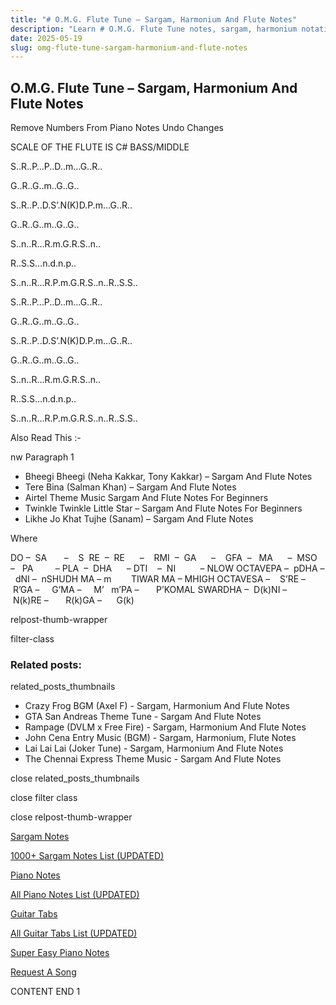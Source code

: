 ```yaml
---
title: "# O.M.G. Flute Tune – Sargam, Harmonium And Flute Notes"
description: "Learn # O.M.G. Flute Tune notes, sargam, harmonium notations and flute notes. Easy step-by-step tutorial for beginners."
date: 2025-05-19
slug: omg-flute-tune-sargam-harmonium-and-flute-notes
---
```


## O.M.G. Flute Tune – Sargam, Harmonium And Flute Notes

Remove Numbers From Piano Notes
Undo Changes

SCALE OF THE FLUTE IS C# BASS/MIDDLE

S..R..P…P..D..m…G..R..

G..R..G..m..G..G..

S..R..P..D.S’.N(K)D.P.m…G..R..

G..R..G..m..G..G..

S..n..R…R.m.G.R.S..n..

R..S.S…n.d.n.p..

S..n..R…R.P.m.G.R.S..n..R..S.S..

S..R..P…P..D..m…G..R..

G..R..G..m..G..G..

S..R..P..D.S’.N(K)D.P.m…G..R..

G..R..G..m..G..G..

S..n..R…R.m.G.R.S..n..

R..S.S…n.d.n.p..

S..n..R…R.P.m.G.R.S..n..R..S.S..



Also Read This :-



nw Paragraph 1

* Bheegi Bheegi (Neha Kakkar, Tony Kakkar) – Sargam And Flute Notes
* Tere Bina (Salman Khan) – Sargam And Flute Notes
* Airtel Theme Music Sargam And Flute Notes For Beginners
* Twinkle Twinkle Little Star – Sargam And Flute Notes For Beginners
* Likhe Jo Khat Tujhe (Sanam) – Sargam And Flute Notes

Where



DO –  SA       –    S  RE  –  RE      –    RMI  –  GA      –    GFA  –   MA      –  MSO  –   PA         – PLA  –  DHA      – DTI    –  NI          – NLOW OCTAVEPA –  pDHA –  dNI –  nSHUDH MA – m        TIWAR MA – MHIGH OCTAVESA –    S’RE –     R’GA –     G’MA –     M’   m’PA –       P’KOMAL SWARDHA –  D(k)NI –       N(k)RE –       R(k)GA –      G(k)



relpost-thumb-wrapper

filter-class

### Related posts:

related_posts_thumbnails

* Crazy Frog BGM (Axel F) - Sargam, Harmonium And Flute Notes
* GTA San Andreas Theme Tune - Sargam And Flute Notes
* Rampage (DVLM x Free Fire) - Sargam, Harmonium And Flute Notes
* John Cena Entry Music (BGM) - Sargam, Harmonium, Flute Notes
* Lai Lai Lai (Joker Tune) - Sargam, Harmonium And Flute Notes
* The Chennai Express Theme Music - Sargam And Flute Notes

close related_posts_thumbnails

close filter class

close relpost-thumb-wrapper

[Sargam Notes](https://www.notationsworld.com/sargam-notes.html)

[1000+ Sargam Notes List (UPDATED)](https://www.notationsworld.com/all-songs-list-sargam-notes.html)

[Piano Notes](https://www.notationsworld.com/piano-notes.html)

[All Piano Notes List (UPDATED)](https://www.notationsworld.com/all-songs-list-piano-notes.html)

[Guitar Tabs](https://www.notationsworld.com/guitar-tabs.html)

[All Guitar Tabs List (UPDATED)](https://www.notationsworld.com/all-songs-list-guitar-tabs.html)

[Super Easy Piano Notes](https://studywall.in/)

[Request A Song](https://www.notationsworld.com/request-a-song.html)

CONTENT END 1

